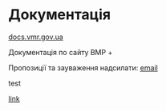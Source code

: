 # Документація

[docs.vmr.gov.ua](https://docs.vmr.gov.ua)

Документація по сайту ВМР
+


Пропозиції та зауваження надсилати: [email](mailto:steven13@vmr.gov.ua?subject=https://docs.vmr.gov.ua/)
 
 test
 
[link](/)

